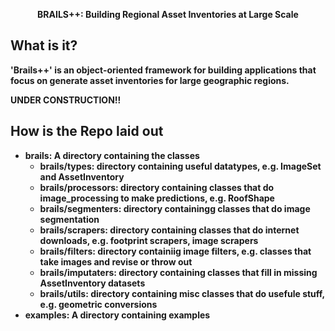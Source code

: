 <p align="center">
 <b>BRAILS++: Building Regional Asset Inventories at Large Scale</p>
</p>

## What is it?

'Brails++' is an object-oriented framework for building applications that focus on generate asset inventories for large geographic regions.


UNDER CONSTRUCTION!!


## How is the Repo laid out

<ul>
<li>brails: A directory containing the classes
<ul>
  <li>brails/types: directory containing useful datatypes, e.g. ImageSet and AssetInventory</li>
  <li>brails/processors: directory containing classes that do image_processing to make predictions, e.g. RoofShape</li>
  <li>brails/segmenters: directory containingg classes that do image segmentation</li>
  <li>brails/scrapers: directory containing classes that do internet downloads, e.g. footprint scrapers, image scrapers</li>
  <li>brails/filters: directory containiig image filters, e.g. classes that take images and revise or throw out</li>
  <li>brails/imputaters: directory containing classes that fill in missing AssetInventory datasets</li>
  <li>brails/utils: directory containing misc classes that do usefule stuff, e.g. geometric conversions</li>
</ul>
</li>
<li>examples: A directory containing examples
</li>
</ul>